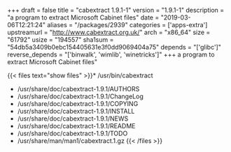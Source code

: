 +++
draft = false
title = "cabextract 1.9.1-1"
version = "1.9.1-1"
description = "a program to extract Microsoft Cabinet files"
date = "2019-03-06T12:21:24"
aliases = "/packages/2939"
categories = ['apps-extra']
upstreamurl = "http://www.cabextract.org.uk/"
arch = "x86_64"
size = "61792"
usize = "194557"
sha1sum = "54db5a3409b0ebc154405631e3f0dd9069404a75"
depends = "['glibc']"
reverse_depends = "['binwalk', 'wimlib', 'winetricks']"
+++
a program to extract Microsoft Cabinet files"

{{< files text="show files" >}}* /usr/bin/cabextract
* /usr/share/doc/cabextract-1.9.1/AUTHORS
* /usr/share/doc/cabextract-1.9.1/ChangeLog
* /usr/share/doc/cabextract-1.9.1/COPYING
* /usr/share/doc/cabextract-1.9.1/INSTALL
* /usr/share/doc/cabextract-1.9.1/NEWS
* /usr/share/doc/cabextract-1.9.1/README
* /usr/share/doc/cabextract-1.9.1/TODO
* /usr/share/man/man1/cabextract.1.gz
{{< /files >}}